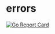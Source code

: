 # errors

[![Go Report Card](https://goreportcard.com/badge/github.com/morrisxyang/errors)](https://goreportcard.com/report/github.com/morrisxyang/errors)